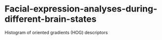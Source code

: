 # Facial-expression-analyses-during-different-brain-states
Histogram of oriented gradients (HOG) descriptors 
